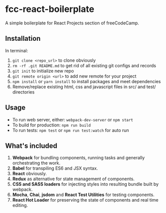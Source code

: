 # fcc-react-boilerplate
A simple boilerplate for React Projects section of freeCodeCamp.

## Installation
In terminal:

1. `git clone <repo_url>` to clone obviously
2. `rm -rf .git README.md` to get rid of all existing git configs and records
3. `git init` to initialize new repo
4. `git remote origin <url>` to add new remote for your project
5. `npm install` or `yarn install` to install packages and meet dependencies
6. Remove/replace existing html, css and javascript files in src/ and test/ directories

## Usage

* To run web server, either:
`webpack-dev-server` or `npm start`
* To build for production:
`npm run build`
* To run tests:
`npm test` or `npm run test:watch` for auto run

## What's included
1. **Webpack** for bundling components, running tasks and generally orchestrating the work.
2. **Babel** for transpiling ES6 and JSX syntax.
3. **React** obviously.
4. **Redux** as alternative for state management of components.
5. **CSS and SASS loaders** for injecting styles into resulting bundle built by webpack.
6. **Mocha**, **Chai**, **jsdom** and **React Test Utilities** for testing components.
7. **React Hot Loader** for preserving the state of components and real time editing.
